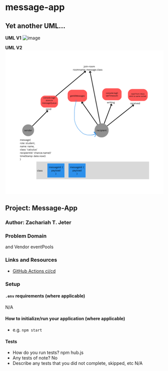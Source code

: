 # message-app
## Yet another UML...

**UML V1**
<img width="479" alt="image" src="https://user-images.githubusercontent.com/73040864/233517858-ac87e178-5d54-4e17-9918-a7a94c8bfc72.png">

**UML V2**
![UML for Messaging App](message-app.png)

## Project: Message-App

### Author: Zachariah T. Jeter

### Problem Domain

 and Vendor eventPools

### Links and Resources

- [GitHub Actions ci/cd]()

### Setup

#### `.env` requirements (where applicable)

N/A

#### How to initialize/run your application (where applicable)

- e.g. `npm start`

#### Tests

- How do you run tests?
npm hub.js
- Any tests of note?
No
- Describe any tests that you did not complete, skipped, etc
N/A



